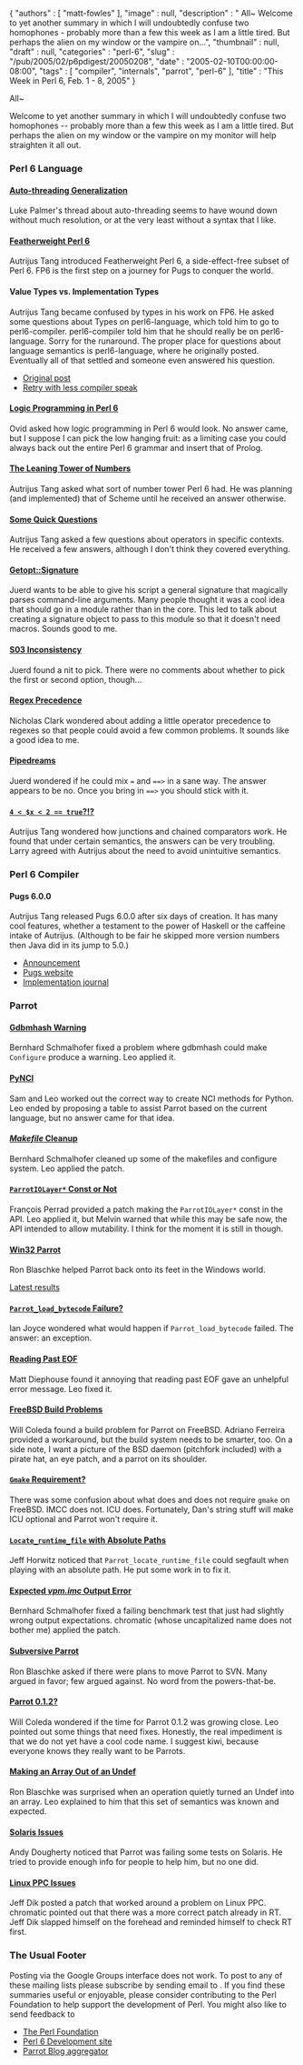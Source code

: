 {
   "authors" : [
      "matt-fowles"
   ],
   "image" : null,
   "description" : " All~ Welcome to yet another summary in which I will undoubtedly confuse two homophones - probably more than a few this week as I am a little tired. But perhaps the alien on my window or the vampire on...",
   "thumbnail" : null,
   "draft" : null,
   "categories" : "perl-6",
   "slug" : "/pub/2005/02/p6pdigest/20050208",
   "date" : "2005-02-10T00:00:00-08:00",
   "tags" : [
      "compiler",
      "internals",
      "parrot",
      "perl-6"
   ],
   "title" : "This Week in Perl 6, Feb. 1 - 8, 2005"
}





All\~

Welcome to yet another summary in which I will undoubtedly confuse two
homophones -- probably more than a few this week as I am a little tired.
But perhaps the alien on my window or the vampire on my monitor will
help straighten it all out.

### Perl 6 Language

#### [Auto-threading Generalization](http://groups-beta.google.com/group/perl.perl6.language/browse_frm/thread/f64bc3b208a5cd06/fbc0152bfcef5d9b?_done=%2Fgroup%2Fperl.perl6.language%3F&_doneTitle=Back+to+topics&_doneTitle=Back&&d#fbc0152bfcef5d9b)

Luke Palmer's thread about auto-threading seems to have wound down
without much resolution, or at the very least without a syntax that I
like.

#### [Featherweight Perl 6](http://groups-beta.google.com/group/perl.perl6.language/browse_frm/thread/5e4a1efa105db3c2/b1254f644f628355?_done=%2Fgroup%2Fperl.perl6.language%3F&_doneTitle=Back+to+topics&_doneTitle=Back&&d#b1254f644f628355)

Autrijus Tang introduced Featherweight Perl 6, a side-effect-free subset
of Perl 6. FP6 is the first step on a journey for Pugs to conquer the
world.

#### Value Types vs. Implementation Types

Autrijus Tang became confused by types in his work on FP6. He asked some
questions about Types on perl6-language, which told him to go to
perl6-compiler. perl6-compiler told him that he should really be on
perl6-language. Sorry for the runaround. The proper place for questions
about language semantics is perl6-language, where he originally posted.
Eventually all of that settled and someone even answered his question.

-   [Original
    post](http://groups-beta.google.com/group/perl.perl6.language/browse_frm/thread/38d11214f7fef336/40de97d505000d8a?_done=%2Fgroup%2Fperl.perl6.language%3F&_doneTitle=Back+to+topics&_doneTitle=Back&&d#40de97d505000d8a)
-   [Retry with less compiler
    speak](http://groups-beta.google.com/group/perl.perl6.language/browse_frm/thread/6f7f3835ecbd0d35/d0d2526bc839747e?_done=%2Fgroup%2Fperl.perl6.language%3F&_doneTitle=Back+to+topics&_doneTitle=Back&&d#d0d2526bc839747e)

#### [Logic Programming in Perl 6](http://groups-beta.google.com/group/perl.perl6.language/browse_frm/thread/05e3e963af533c66/556d922352badfe2?_done=%2Fgroup%2Fperl.perl6.language%3F&_doneTitle=Back+to+topics&_doneTitle=Back&&d#556d922352badfe2)

Ovid asked how logic programming in Perl 6 would look. No answer came,
but I suppose I can pick the low hanging fruit: as a limiting case you
could always back out the entire Perl 6 grammar and insert that of
Prolog.

#### [The Leaning Tower of Numbers](http://groups-beta.google.com/group/perl.perl6.language/browse_frm/thread/c17f00f2dfaaae75/c058273872964662?_done=%2Fgroup%2Fperl.perl6.language%3F&_doneTitle=Back+to+topics&_doneTitle=Back&&d#c058273872964662)

Autrijus Tang asked what sort of number tower Perl 6 had. He was
planning (and implemented) that of Scheme until he received an answer
otherwise.

#### [Some Quick Questions](http://groups-beta.google.com/group/perl.perl6.language/browse_frm/thread/9104105fcb8ce308/0f34dd175d56e95b?_done=%2Fgroup%2Fperl.perl6.language%3F&_doneTitle=Back+to+topics&_doneTitle=Back&&d#0f34dd175d56e95b)

Autrijus Tang asked a few questions about operators in specific
contexts. He received a few answers, although I don't think they covered
everything.

#### [Getopt::Signature](http://groups-beta.google.com/group/perl.perl6.language/browse_frm/thread/d013231e60281c54/0f56b04b11e61c4b?_done=%2Fgroup%2Fperl.perl6.language%3F&_doneTitle=Back+to+topics&_doneTitle=Back&&d#0f56b04b11e61c4b)

Juerd wants to be able to give his script a general signature that
magically parses command-line arguments. Many people thought it was a
cool idea that should go in a module rather than in the core. This led
to talk about creating a signature object to pass to this module so that
it doesn't need macros. Sounds good to me.

#### [S03 Inconsistency](http://groups-beta.google.com/group/perl.perl6.language/browse_frm/thread/1e04c404b2312e4f/5bb4241195ceba2d?_done=%2Fgroup%2Fperl.perl6.language%3F&_doneTitle=Back+to+topics&_doneTitle=Back&&d#5bb4241195ceba2d)

Juerd found a nit to pick. There were no comments about whether to pick
the first or second option, though...

#### [Regex Precedence](http://groups-beta.google.com/group/perl.perl6.language/browse_frm/thread/d7a6bbcadb6503d2/a01fa36ef116dd02?_done=%2Fgroup%2Fperl.perl6.language%3F&_doneTitle=Back+to+topics&_doneTitle=Back&&d#a01fa36ef116dd02)

Nicholas Clark wondered about adding a little operator precedence to
regexes so that people could avoid a few common problems. It sounds like
a good idea to me.

#### [Pipedreams](http://groups-beta.google.com/group/perl.perl6.language/browse_frm/thread/c5bb4a6d5a6e6ed5/40ff805393136f1f?_done=%2Fgroup%2Fperl.perl6.language%3F&_doneTitle=Back+to+topics&_doneTitle=Back&&d#40ff805393136f1f)

Juerd wondered if he could mix `=` and `==>` in a sane way. The answer
appears to be no. Once you bring in `==>` you should stick with it.

#### [`4 < $x < 2 == true`?!?](http://groups-beta.google.com/group/perl.perl6.language/browse_frm/thread/9b872c9ed83288e0/dee3c5ceaccf1882?_done=%2Fgroup%2Fperl.perl6.language%3F&_doneTitle=Back+to+topics&_doneTitle=Back&&d#dee3c5ceaccf1882)

Autrijus Tang wondered how junctions and chained comparators work. He
found that under certain semantics, the answers can be very troubling.
Larry agreed with Autrijus about the need to avoid unintuitive
semantics.

### Perl 6 Compiler

#### Pugs 6.0.0

Autrijus Tang released Pugs 6.0.0 after six days of creation. It has
many cool features, whether a testament to the power of Haskell or the
caffeine intake of Autrijus. (Although to be fair he skipped more
version numbers then Java did in its jump to 5.0.)

-   [Announcement](http://groups-beta.google.com/group/perl.perl6.compiler/browse_frm/thread/1f0786afffad7622/78f4c85198dfc803?_done=%2Fgroup%2Fperl.perl6.compiler%3F&_doneTitle=Back+to+topics&_doneTitle=Back&&d#78f4c85198dfc803)
-   [Pugs website](http://autrijus.org/pugs/)
-   [Implementation journal](http://use.perl.org/~autrijus/journal/)

### Parrot

#### [Gdbmhash Warning](http://groups-beta.google.com/group/perl.perl6.internals/browse_frm/thread/128cdb957dd589b9/91d9fe1e7bbeacbd?_done=%2Fgroup%2Fperl.perl6.internals%3F&_doneTitle=Back+to+topics&_doneTitle=Back&&d#91d9fe1e7bbeacbd)

Bernhard Schmalhofer fixed a problem where gdbmhash could make
`Configure` produce a warning. Leo applied it.

#### [PyNCI](http://groups-beta.google.com/group/perl.perl6.internals/browse_frm/thread/2853a00850a9b11c/481de9502b44540e?_done=%2Fgroup%2Fperl.perl6.internals%3F&_doneTitle=Back+to+topics&_doneTitle=Back&&d#481de9502b44540e)

Sam and Leo worked out the correct way to create NCI methods for Python.
Leo ended by proposing a table to assist Parrot based on the current
language, but no answer came for that idea.

#### [*Makefile* Cleanup](http://groups-beta.google.com/group/perl.perl6.internals/browse_frm/thread/b7a3db11e168f072/4db88267262c9915?_done=%2Fgroup%2Fperl.perl6.internals%3F&_doneTitle=Back+to+topics&_doneTitle=Back&&d#4db88267262c9915)

Bernhard Schmalhofer cleaned up some of the makefiles and configure
system. Leo applied the patch.

#### [`ParrotIOLayer*` Const or Not](http://groups-beta.google.com/group/perl.perl6.internals/browse_frm/thread/bc085b85c608b9f2/c40e41ff938107fa?_done=%2Fgroup%2Fperl.perl6.internals%3F&_doneTitle=Back+to+topics&_doneTitle=Back&&d#c40e41ff938107fa)

François Perrad provided a patch making the `ParrotIOLayer*` const in
the API. Leo applied it, but Melvin warned that while this may be safe
now, the API intended to allow mutability. I think for the moment it is
still in though.

#### [Win32 Parrot](http://groups-beta.google.com/group/perl.perl6.internals/browse_frm/thread/e7d149e7e84eb21b/eabf6f6cf0804c47?_done=%2Fgroup%2Fperl.perl6.internals%3F&_doneTitle=Back+to+topics&_doneTitle=Back&&d#eabf6f6cf0804c47)

Ron Blaschke helped Parrot back onto its feet in the Windows world.

[Latest
results](http://groups-beta.google.com/group/perl.perl6.internals/browse_frm/thread/b671ff734d8c1039/61a2dd6745de36b8?_done=%2Fgroup%2Fperl.perl6.internals%3F&_doneTitle=Back+to+topics&_doneTitle=Back&&d#61a2dd6745de36b8)

#### [`Parrot_load_bytecode` Failure?](http://groups-beta.google.com/group/perl.perl6.internals/browse_frm/thread/d0f4b900e21b38cf/caf7071ee6885084?_done=%2Fgroup%2Fperl.perl6.internals%3F&_doneTitle=Back+to+topics&_doneTitle=Back&&d#caf7071ee6885084)

Ian Joyce wondered what would happen if `Parrot_load_bytecode` failed.
The answer: an exception.

#### [Reading Past EOF](http://groups-beta.google.com/group/perl.perl6.internals/browse_frm/thread/4c9d3f29c7ed75c8/30378cdaf40babc8?_done=%2Fgroup%2Fperl.perl6.internals%3F&_doneTitle=Back+to+topics&_doneTitle=Back&&d#30378cdaf40babc8)

Matt Diephouse found it annoying that reading past EOF gave an unhelpful
error message. Leo fixed it.

#### [FreeBSD Build Problems](http://groups-beta.google.com/group/perl.perl6.internals/browse_frm/thread/0249207572737092/a8c5db31dbd75085?_done=%2Fgroup%2Fperl.perl6.internals%3F&_doneTitle=Back+to+topics&_doneTitle=Back&&d#a8c5db31dbd75085)

Will Coleda found a build problem for Parrot on FreeBSD. Adriano
Ferreira provided a workaround, but the build system needs to be
smarter, too. On a side note, I want a picture of the BSD daemon
(pitchfork included) with a pirate hat, an eye patch, and a parrot on
its shoulder.

#### [`Gmake` Requirement?](http://groups-beta.google.com/group/perl.perl6.internals/browse_frm/thread/54c5ba8dfea4eb17/32322a16145c6bcc?_done=%2Fgroup%2Fperl.perl6.internals%3F&_doneTitle=Back+to+topics&_doneTitle=Back&&d#32322a16145c6bcc)

There was some confusion about what does and does not require `gmake` on
FreeBSD. IMCC does not. ICU does. Fortunately, Dan's string stuff will
make ICU optional and Parrot won't require it.

#### [`Locate_runtime_file` with Absolute Paths](http://groups-beta.google.com/group/perl.perl6.internals/browse_frm/thread/7f0e6a2425c000c3/50a89a6b9ff0df71?_done=%2Fgroup%2Fperl.perl6.internals%3F&_doneTitle=Back+to+topics&_doneTitle=Back&&d#50a89a6b9ff0df71)

Jeff Horwitz noticed that `Parrot_locate_runtime_file` could segfault
when playing with an absolute path. He put some work in to fix it.

#### [Expected *vpm.imc* Output Error](http://groups-beta.google.com/group/perl.perl6.internals/browse_frm/thread/072216c7d2041cc7/c0de5c250dfadc7a?_done=%2Fgroup%2Fperl.perl6.internals%3F&_doneTitle=Back+to+topics&_doneTitle=Back&&d#c0de5c250dfadc7a)

Bernhard Schmalhofer fixed a failing benchmark test that just had
slightly wrong output expectations. chromatic (whose uncapitalized name
does not bother me) applied the patch.

#### [Subversive Parrot](http://groups-beta.google.com/group/perl.perl6.internals/browse_frm/thread/dfd9b5007b42705b/62c826e990b1e567?_done=%2Fgroup%2Fperl.perl6.internals%3F&_doneTitle=Back+to+topics&_doneTitle=Back&&d#62c826e990b1e567)

Ron Blaschke asked if there were plans to move Parrot to SVN. Many
argued in favor; few argued against. No word from the powers-that-be.

#### [Parrot 0.1.2?](http://groups-beta.google.com/group/perl.perl6.internals/browse_frm/thread/f3fab2ac907655ca/ce1e479ab2605ae8?_done=%2Fgroup%2Fperl.perl6.internals%3F&_doneTitle=Back+to+topics&_doneTitle=Back&&d#ce1e479ab2605ae8)

Will Coleda wondered if the time for Parrot 0.1.2 was growing close. Leo
pointed out some things that need fixes. Honestly, the real impediment
is that we do not yet have a cool code name. I suggest kiwi, because
everyone knows they really want to be Parrots.

#### [Making an Array Out of an Undef](http://groups-beta.google.com/group/perl.perl6.internals/browse_frm/thread/95786368b7c49faf/bf845f0561fc65fd?_done=%2Fgroup%2Fperl.perl6.internals%3F&_doneTitle=Back+to+topics&_doneTitle=Back&&d#bf845f0561fc65fd)

Ron Blaschke was surprised when an operation quietly turned an Undef
into an array. Leo explained to him that this set of semantics was known
and expected.

#### [Solaris Issues](http://groups-beta.google.com/group/perl.perl6.internals/browse_frm/thread/e7aaad0dcfe9205c/9f4ef8cbe4ee97a4?_done=%2Fgroup%2Fperl.perl6.internals%3F&_doneTitle=Back+to+topics&_doneTitle=Back&&d#9f4ef8cbe4ee97a4)

Andy Dougherty noticed that Parrot was failing some tests on Solaris. He
tried to provide enough info for people to help him, but no one did.

#### [Linux PPC Issues](http://groups-beta.google.com/group/perl.perl6.internals/browse_frm/thread/0ba5cee8ddebab21/63f81c98b5107480?_done=%2Fgroup%2Fperl.perl6.internals%3F&_doneTitle=Back+to+topics&_doneTitle=Back&&d#63f81c98b5107480)

Jeff Dik posted a patch that worked around a problem on Linux PPC.
chromatic pointed out that there was a more correct patch already in RT.
Jeff Dik slapped himself on the forehead and reminded himself to check
RT first.

### The Usual Footer

Posting via the Google Groups interface does not work. To post to any of
these mailing lists please subscribe by sending email to . If you find
these summaries useful or enjoyable, please consider contributing to the
Perl Foundation to help support the development of Perl. You might also
like to send feedback to

-   [The Perl Foundation](http://donate.perl-foundation.org/)
-   [Perl 6 Development site](http://dev.perl.org/perl6/)
-   [Parrot Blog aggregator](http://planet.parrotcode.org/)


